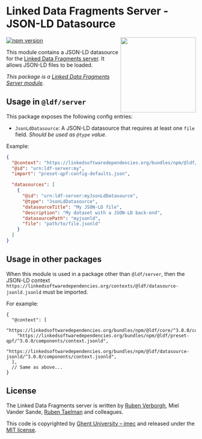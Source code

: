 # Linked Data Fragments Server - JSON-LD Datasource
<img src="http://linkeddatafragments.org/images/logo.svg" width="200" align="right" alt="" />

[![npm version](https://badge.fury.io/js/%40ldf%2Fdatasource-jsonld.svg)](https://www.npmjs.com/package/@ldf/datasource-jsonld)

This module contains a JSON-LD datasource for the [Linked Data Fragments server](https://github.com/LinkedDataFragments/Server.js).
It allows JSON-LD files to be loaded.

_This package is a [Linked Data Fragments Server module](https://github.com/LinkedDataFragments/Server.js/)._

## Usage in `@ldf/server`

This package exposes the following config entries:
* `JsonLdDatasource`: A JSON-LD datasource that requires at least one `file` field. _Should be used as `@type` value._

Example:
```json
{
  "@context": "https://linkedsoftwaredependencies.org/bundles/npm/@ldf/server/^3.0.0/components/context.jsonld",
  "@id": "urn:ldf-server:my",
  "import": "preset-qpf:config-defaults.json",

  "datasources": [
    {
      "@id": "urn:ldf-server:myJsonLdDatasource",
      "@type": "JsonLdDatasource",
      "datasourceTitle": "My JSON-LD file",
      "description": "My dataset with a JSON-LD back-end",
      "datasourcePath": "myjsonld",
      "file": "path/to/file.jsonld"
    }
  ]
}
```

## Usage in other packages

When this module is used in a package other than `@ldf/server`,
then the JSON-LD context `https://linkedsoftwaredependencies.org/contexts/@ldf/datasource-jsonld.jsonld` must be imported.

For example:
```
{
  "@context": [
    "https://linkedsoftwaredependencies.org/bundles/npm/@ldf/core/^3.0.0/components/context.jsonld",
    "https://linkedsoftwaredependencies.org/bundles/npm/@ldf/preset-qpf/^3.0.0/components/context.jsonld",
    "https://linkedsoftwaredependencies.org/bundles/npm/@ldf/datasource-jsonld/^3.0.0/components/context.jsonld",
  ],
  // Same as above...
}
```

## License
The Linked Data Fragments server is written by [Ruben Verborgh](https://ruben.verborgh.org/), Miel Vander Sande, [Ruben Taelman](https://www.rubensworks.net/) and colleagues.

This code is copyrighted by [Ghent University – imec](http://idlab.ugent.be/)
and released under the [MIT license](http://opensource.org/licenses/MIT).
